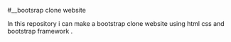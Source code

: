 #__bootsrap clone website

In this repository i can make a bootstrap clone website using html css and bootstrap framework .
